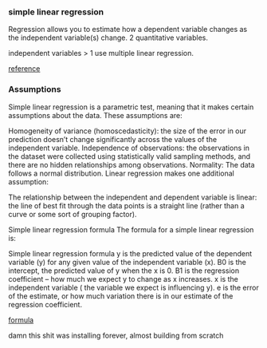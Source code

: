 ### simple linear regression

Regression allows you to estimate how a dependent variable changes as the independent variable(s) change.
2 quantitative variables.

independent variables > 1 use multiple linear regression.


[reference](https://www.scribbr.com/statistics/simple-linear-regression/)


### Assumptions
Simple linear regression is a parametric test, meaning that it makes certain assumptions about the data. These assumptions are:

Homogeneity of variance (homoscedasticity): the size of the error in our prediction doesn’t change significantly across the values of the independent variable.
Independence of observations: the observations in the dataset were collected using statistically valid sampling methods, and there are no hidden relationships among observations.
Normality: The data follows a normal distribution.
Linear regression makes one additional assumption:

The relationship between the independent and dependent variable is linear: the line of best fit through the data points is a straight line (rather than a curve or some sort of grouping factor).

Simple linear regression formula
The formula for a simple linear regression is:

Simple linear regression formula
y is the predicted value of the dependent variable (y) for any given value of the independent variable (x).
B0 is the intercept, the predicted value of y when the x is 0.
B1 is the regression coefficient – how much we expect y to change as x increases.
x is the independent variable ( the variable we expect is influencing y).
e is the error of the estimate, or how much variation there is in our estimate of the regression coefficient.



[formula](https://cdn.scribbr.com/wp-content/uploads/2020/02/simple-linear-regression-formula.png)


damn this shit was installing forever, almost building from scratch

